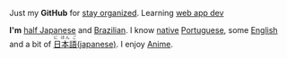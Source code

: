 Just my **GitHub** for
[stay organized](https://www.youtube.com/watch?v=s8yT8Eh_efE). Learning [web app dev](http://www.sitepoint.com/long-live-web-app/)


**I'm** [half Japanese](https://en.wikipedia.org/wiki/H%C4%81fu) and [Brazilian](https://en.wikipedia.org/wiki/Japanese_Brazilian).
I know [native](https://en.wikipedia.org/wiki/Native_language) [Portuguese](https://en.wikipedia.org/wiki/Portuguese_language),
some
[English](https://en.wikipedia.org/wiki/English_language)
and a bit of 
[<ruby>日本語<rt>に ほん ご</ruby>(japanese)](https://en.wikipedia.org/wiki/Japanese_language). I enjoy [Anime](https://en.wikipedia.org/wiki/Anime).




